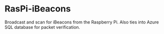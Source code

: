 # RasPi-iBeacons
Broadcast and scan for iBeacons from the Raspberry Pi. Also ties into Azure SQL database for packet verification.
